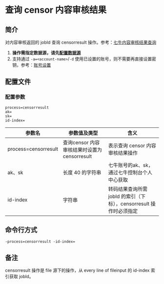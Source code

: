 # 查询 censor 内容审核结果

## 简介
对内容审核返回的 jobId 查询 censorresult 操作。参考：[七牛内容审核结果查询](https://developer.qiniu.com/censor/api/5620/video-censor#4)  
1. **操作需指定数据源，请先[配置数据源](datasource.md)**  
2. 支持通过 `-a=<account-name>`/`-d` 使用已设置的账号，则不需要再直接设置密钥，参考：[账号设置](../README.md#账号设置（7.73-及以上版本）)  

## 配置文件

### 配置参数
```
process=censorresult
ak=
sk=
id-index=
```  
|参数名|参数值及类型 | 含义|  
|-----|-------|-----|  
|process=censorresult| 查询censor 内容审核结果时设置为censorresult| 表示查询 censor 内容审核结果操作|  
|ak、sk|长度 40 的字符串|七牛账号的ak、sk，通过七牛控制台个人中心获取|  
|id-index| 字符串| 转码结果查询所需 jobId 的索引（下标），censorresult 操作时必须指定 |  

## 命令行方式
```
-process=censorresult -id-index=
```

## 备注
censorresult 操作是 file 源下的操作，从 every line of fileinput 的 id-index 索引获取 jobId。
